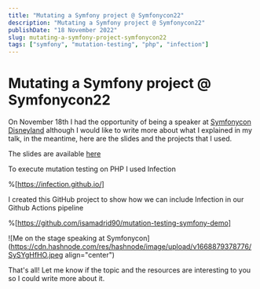 ```yaml
---
title: "Mutating a Symfony project @ Symfonycon22"
description: "Mutating a Symfony project @ Symfonycon22"
publishDate: "18 November 2022"
slug: mutating-a-symfony-project-symfonycon22
tags: ["symfony", "mutation-testing", "php", "infection"]
---
```


# Mutating a Symfony project @ Symfonycon22

On November 18th I had the opportunity of being a speaker at [Symfonycon Disneyland](https://live.symfony.com/2022-paris-con/) although I would like to write more about what I explained in my talk, in the meantime, here are the slides and the projects that I used.

The slides are available [here](https://www.canva.com/design/DAFQDOnAsCQ/crRQ3QLLwaurnjKGCp06TA/view?utm_content=DAFQDOnAsCQ&utm_campaign=designshare&utm_medium=link&utm_source=publishsharelink)

To execute mutation testing on PHP I used Infection

%[https://infection.github.io/]

I created this GitHub project to show how we can include Infection in our Github Actions pipeline

%[https://github.com/isamadrid90/mutation-testing-symfony-demo]


![Me on the stage speaking at Symfonycon](https://cdn.hashnode.com/res/hashnode/image/upload/v1668879378776/SySYgHfHO.jpeg align="center")

That's all! Let me know if the topic and the resources are interesting to you so I could write more about it.
